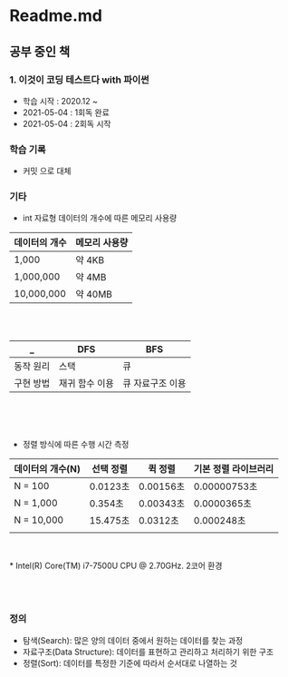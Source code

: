 # Readme.md

## 공부 중인 책

### 1. 이것이 코딩 테스트다 with 파이썬
- 학습 시작 : 2020.12 ~
- 2021-05-04 : 1회독 완료
- 2021-05-04 : 2회독 시작

### 학습 기록
- 커밋 으로 대체

### 기타

- int 자료형 데이터의 개수에 따른 메모리 사용량
  
데이터의 개수 | 메모리 사용량 
---------|----------|
 1,000 | 약 4KB |
 1,000,000 | 약 4MB |
 10,000,000 | 약 40MB |

 <br/>
 <br/>

_ | DFS | BFS
---------|----------|---------
 동작 원리 | 스택 | 큐
 구현 방법 | 재귀 함수 이용 | 큐 자료구조 이용  
 
 <br/>
 <br/>
 <br/>

- 정렬 방식에 따른 수행 시간 측정
  
데이터의 개수(N) | 선택 정렬 | 퀵 정렬 | 기본 정렬 라이브러리
---------|----------|---------|------------------------------
 N = 100 | 0.0123초 | 0.00156초 | 0.00000753초
 N = 1,000 | 0.354초 | 0.00343초 | 0.0000365초
 N = 10,000 | 15.475초 | 0.0312초 | 0.000248초
|||||-------------------------------------------------------

<br/>

\* Intel(R) Core(TM) i7-7500U CPU @ 2.70GHz. 2코어 환경

<br/>
<br/>


### 정의

- 탐색(Search): 많은 양의 데이터 중에서 원하는 데이터를 찾는 과정
- 자료구조(Data Structure): 데이터를 표현하고 관리하고 처리하기 위한 구조
- 정렬(Sort): 데이터를 특정한 기준에 따라서 순서대로 나열하는 것